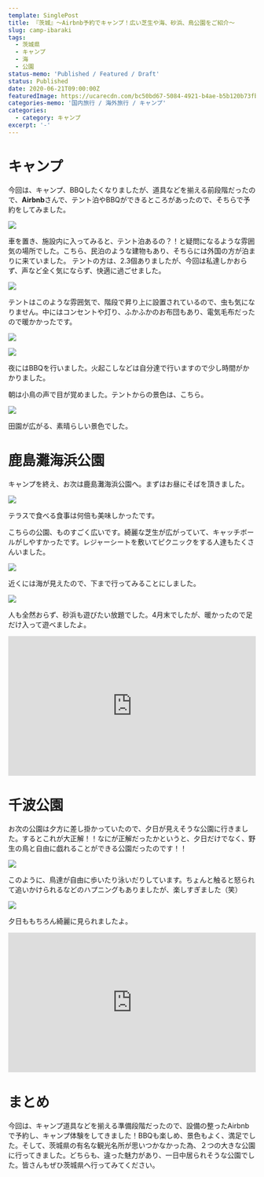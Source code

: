 ```yaml
---
template: SinglePost
title: 『茨城』〜Airbnb予約でキャンプ！広い芝生や海、砂浜、鳥公園をご紹介〜
slug: camp-ibaraki
tags:
  - 茨城県
  - キャンプ
  - 海
  - 公園
status-memo: 'Published / Featured / Draft'
status: Published
date: 2020-06-21T09:00:00Z
featuredImage: https://ucarecdn.com/bc50bd67-5084-4921-b4ae-b5b120b73fb1/-/preview/-/enhance/50/
categories-memo: '国内旅行 / 海外旅行 / キャンプ'
categories:
  - category: キャンプ
excerpt: '-'
---
```


# キャンプ

今回は、キャンプ、BBQしたくなりましたが、道具などを揃える前段階だったので、**Airbnb**さんで、テント泊やBBQができるところがあったので、そちらで予約をしてみました。

![](https://ucarecdn.com/bc50bd67-5084-4921-b4ae-b5b120b73fb1/-/preview/-/enhance/50/)

車を置き、施設内に入ってみると、テント泊あるの？！と疑問になるような雰囲気の場所でした。こちら、民泊のような建物もあり、そちらには外国の方が泊まりに来ていました。
テントの方は、2.3個ありましたが、今回は私達しかおらず、声など全く気にならず、快適に過ごせました。

![](https://ucarecdn.com/6e33bd9e-5536-44c2-a331-a79e406fe137/)

テントはこのような雰囲気で、階段で昇り上に設置されているので、虫も気になりません。中にはコンセントや灯り、ふかふかのお布団もあり、電気毛布だったので暖かかったです。

![](https://ucarecdn.com/96853f47-75e4-442a-a87a-ed4fb51bf83b/)

![](https://ucarecdn.com/38f326f0-deaa-432a-9ec6-e7c7e79a196a/)

夜にはBBQを行いました。火起こしなどは自分達で行いますので少し時間がかかりました。

朝は小鳥の声で目が覚めました。テントからの景色は、こちら。

![](https://ucarecdn.com/643bf043-e5c2-464a-9d81-669aaa855e1e/-/preview/-/enhance/50/)

田園が広がる、素晴らしい景色でした。

# 鹿島灘海浜公園
キャンプを終え、お次は鹿島灘海浜公園へ。まずはお昼にそばを頂きました。

![](https://ucarecdn.com/c335ae12-103c-4179-b1ef-a57ccb20d918/)

テラスで食べる食事は何倍も美味しかったです。

こちらの公園、ものすごく広いです。綺麗な芝生が広がっていて、キャッチボールがしやすかったです。レジャーシートを敷いてピクニックをする人達もたくさんいました。

![](https://ucarecdn.com/dd83b6b3-e236-4c25-8d30-fdfda951345c/-/preview/-/enhance/62/)

近くには海が見えたので、下まで行ってみることにしました。

![](https://ucarecdn.com/4654cd20-a080-4db3-a6ae-1d0790d20834/)

人も全然おらず、砂浜も遊びたい放題でした。4月末でしたが、暖かったので足だけ入って遊べましたよ。

<div style="min-width: 100px;"><div style="left: 0; width: 100%; height: 0; position: relative; padding-bottom: 56.25%;"><iframe src="https://maps.google.com/maps?q=%E3%80%92311-1513%20%E8%8C%A8%E5%9F%8E%E7%9C%8C%E9%89%BE%E7%94%B0%E5%B8%82%E5%A4%A7%E7%AB%B9%EF%BC%93%EF%BC%99%EF%BC%90%20%E9%B9%BF%E5%B3%B6%E7%81%98%E6%B5%B7%E6%B5%9C%E5%85%AC%E5%9C%92&amp;ftid=0x60224eb429e694db%3A0x1400664aca7e1e75&amp;hl=ja-JP&amp;gl=jp&amp;shorturl=1&amp;ie=UTF8&amp;output=embed" style="border: 0; top: 0; left: 0; width: 100%; height: 100%; position: absolute;" allowfullscreen></iframe></div></div>

# 千波公園

お次の公園は夕方に差し掛かっていたので、夕日が見えそうな公園に行きました。するとこれが大正解！！なにが正解だったかというと、夕日だけでなく、野生の鳥と自由に戯れることができる公園だったのです！！

![](https://ucarecdn.com/e70b6ed7-32af-426a-b316-7315dcdd6d94/)

このように、鳥達が自由に歩いたり泳いだりしています。ちょんと触ると怒られて追いかけられるなどのハプニングもありましたが、楽しすぎました（笑）

![](https://ucarecdn.com/e5d0300d-4dc1-4413-ad30-e3f4c84b3a82/)

夕日ももちろん綺麗に見られましたよ。

<div style="min-width: 100px;"><div style="left: 0; width: 100%; height: 0; position: relative; padding-bottom: 56.25%;"><iframe src="https://maps.google.com/maps?q=%E3%80%92310-0851%20%E8%8C%A8%E5%9F%8E%E7%9C%8C%E6%B0%B4%E6%88%B8%E5%B8%82%E5%8D%83%E6%B3%A2%E7%94%BA3080%20%E5%8D%83%E6%B3%A2%E5%85%AC%E5%9C%92&amp;ftid=0x6022245c4e5a14ff%3A0xcc97146256ea7c1d&amp;hl=ja-JP&amp;gl=jp&amp;shorturl=1&amp;ie=UTF8&amp;output=embed" style="border: 0; top: 0; left: 0; width: 100%; height: 100%; position: absolute;" allowfullscreen></iframe></div></div>

# まとめ

今回は、キャンプ道具などを揃える準備段階だったので、設備の整ったAirbnbで予約し、キャンプ体験をしてきました！BBQも楽しめ、景色もよく、満足でした。そして、茨城県の有名な観光名所が思いつかなかった為、２つの大きな公園に行ってきました。どちらも、違った魅力があり、一日中居られそうな公園でした。皆さんもぜひ茨城県へ行ってみてください。